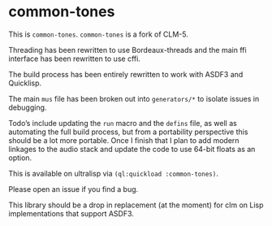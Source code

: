 # common-tones

This is `common-tones`. `common-tones` is a fork of CLM-5.

Threading has been rewritten to use Bordeaux-threads and the main ffi interface has been rewritten to use cffi.

The build process has been entirely rewritten to work with ASDF3 and Quicklisp.

The main `mus` file has been broken out into `generators/*` to isolate issues in debugging.

Todo’s include updating the `run` macro and the `defins` file, as well as automating the full build process, but from a portability perspective this should be a lot more portable. Once I finish that I plan to add modern linkages to the audio stack and update the code to use 64-bit floats as an option.

This is available on ultralisp via `(ql:quickload :common-tones)`.

Please open an issue if you find a bug.

This library should be a drop in replacement (at the moment) for clm on Lisp implementations that support ASDF3.

